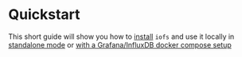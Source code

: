 # Quickstart

This short guide will show you how to [install](./Installation.md) `iofs` and use it locally in [standalone mode](./HowToUse.md) or [with a Grafana/InfluxDB docker compose setup](./LocalGrafana.md)
